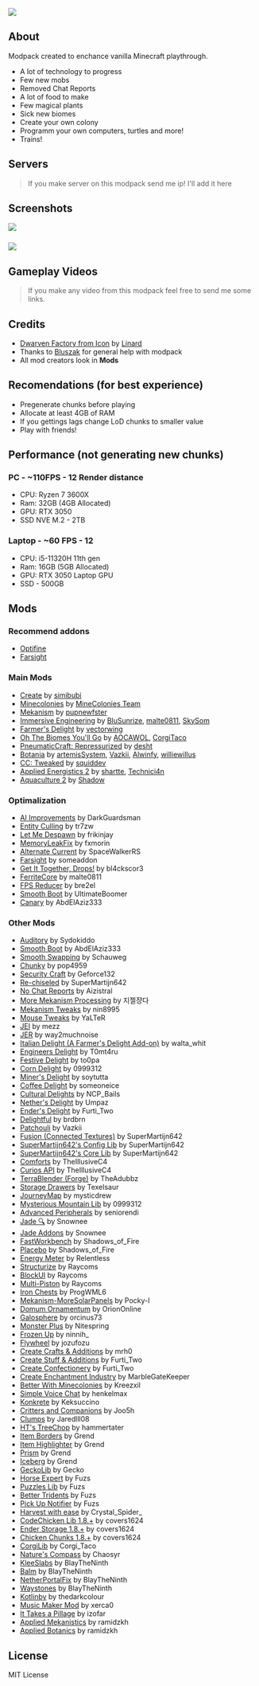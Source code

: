 ![](https://i.imgur.com/ZJVe1Zd.png)

## About
Modpack created to enchance vanilla Minecraft playthrough.

- A lot of technology to progress
- Few new mobs
- Removed Chat Reports
- A lot of food to make
- Few magical plants
- Sick new biomes
- Create your own colony
- Programm your own computers, turtles and more!
- Trains!

## Servers
> If you make server on this modpack send me ip! I'll add it here

## Screenshots
![](https://i.imgur.com/lhMSFrd.png)
### 
![](https://i.imgur.com/i1w4Hca.png)

## Gameplay Videos
> If you make any video from this modpack feel free to send me some links.

## Credits
- [Dwarven Factory from Icon](https://www.youtube.com/watch?v=Q5gMM1FxVTc) by [Linard](https://www.youtube.com/@Linardminecraft)
- Thanks to [Bluszak](https://modrinth.com/user/Bluszak) for general help with modpack
- All mod creators look in **Mods**

## Recomendations (for best experience)
- Pregenerate chunks before playing
- Allocate at least 4GB of RAM
- If you gettings lags change LoD chunks to smaller value
- Play with friends!


## Performance (not generating new chunks)

### PC - ~110FPS - 12 Render distance
- CPU: Ryzen 7 3600X
- Ram: 32GB (4GB Allocated)
- GPU: RTX 3050
- SSD NVE M.2 - 2TB


### Laptop - ~60 FPS - 12
- CPU: i5-11320H 11th gen
- Ram: 16GB (5GB Allocated)
- GPU: RTX 3050 Laptop GPU
- SSD - 500GB

## Mods
### Recommend addons
- [Optifine](https://optifine.net/adloadx?f=OptiFine_1.19.2_HD_U_I2.jar)
- [Farsight](https://www.curseforge.com/minecraft/mc-mods/dynamic-view)
### Main Mods
- [Create](https://modrinth.com/mod/create) by [simibubi](https://modrinth.com/user/simibubi)
- [Minecolonies](https://github.com/ldtteam/MineColonies) by [MineColonies Team](https://minecolonies.com/team)
- [Mekanism](https://modrinth.com/mod/mekanism) by [pupnewfster](https://modrinth.com/user/pupnewfster)
- [Immersive Engineering](https://modrinth.com/mod/immersiveengineering) by [BluSunrize](https://modrinth.com/user/BluSunrize), [malte0811](https://modrinth.com/user/malte0811), [SkySom](https://modrinth.com/user/SkySom)
- [Farmer's Delight](https://modrinth.com/mod/farmers-delight) by [vectorwing](https://modrinth.com/user/vectorwing)
- [Oh The Biomes You'll Go](https://modrinth.com/mod/biomesyougo) by [AOCAWOL](https://modrinth.com/user/AOCAWOL), [CorgiTaco](https://modrinth.com/user/CorgiTaco)
- [PneumaticCraft: Repressurized](https://modrinth.com/mod/pneumaticcraft-repressurized) by [desht](https://modrinth.com/user/desht)
- [Botania](https://modrinth.com/mod/botania) by [artemisSystem](https://modrinth.com/user/artemisSystem), [Vazkii](https://modrinth.com/user/Vazkii), [Alwinfy](https://modrinth.com/user/Alwinfy), [williewillus](https://modrinth.com/user/williewillus)
- [CC: Tweaked](https://modrinth.com/mod/cc-tweaked) by [squiddev](https://modrinth.com/user/squiddev)
- [Applied Energistics 2](https://modrinth.com/mod/ae2) by [shartte](https://modrinth.com/user/shartte), [Technici4n](https://modrinth.com/user/Technici4n)
- [Aquaculture 2](https://www.curseforge.com/minecraft/mc-mods/aquaculture) by [Shadow](https://legacy.curseforge.com/members/Shadow/projects)
### Optimalization
- [AI Improvements](https://www.curseforge.com/minecraft/mc-mods/ai-improvements) by DarkGuardsman
- [Entity Culling](https://modrinth.com/mod/entityculling) by tr7zw
- [Let Me Despawn](https://modrinth.com/plugin/lmd) by frikinjay
- [MemoryLeakFix](https://modrinth.com/mod/memoryleakfix) by fxmorin
- [Alternate Current](https://modrinth.com/mod/alternate-current) by SpaceWalkerRS
- [Farsight](https://www.curseforge.com/minecraft/mc-mods/farsight) by someaddon
- [Get It Together, Drops!](https://www.curseforge.com/minecraft/mc-mods/get-it-together-drops) by bl4ckscor3
- [FerriteCore](https://www.curseforge.com/minecraft/mc-mods/ferritecore) by malte0811
- [FPS Reducer](https://legacy.curseforge.com/minecraft/mc-mods/fps-reducer) by 
bre2el
- [Smooth Boot](https://www.curseforge.com/minecraft/mc-mods/smooth-boot-forge) by UltimateBoomer
- [Canary](https://www.curseforge.com/minecraft/mc-mods/canary) by AbdElAziz333
### Other Mods
- [Auditory](https://modrinth.com/mod/auditory) by Sydokiddo
- [Smooth Boot](https://modrinth.com/mod/smooth-boot-reloaded) by AbdElAziz333
- [Smooth Swapping](https://modrinth.com/mod/smooth-swapping) by Schauweg
- [Chunky](https://modrinth.com/plugin/chunky) by pop4959
- [Security Craft](https://modrinth.com/mod/security-craft) by Geforce132
- [Re-chiseled](https://modrinth.com/mod/rechiseled) by SuperMartijn642
- [No Chat Reports](https://modrinth.com/mod/no-chat-reports) by Aizistral
- [More Mekanism Processing](https://www.curseforge.com/minecraft/mc-mods/more-mekanism-processing) by 지젤쟝다
- [Mekanism Tweaks](https://modrinth.com/mod/mekanism-tweaks) by nin8995
- [Mouse Tweaks](https://modrinth.com/mod/mouse-tweaks) by YaLTeR
- [JEI](https://modrinth.com/mod/jei) by mezz
- [JER](https://modrinth.com/mod/just-enough-resources-jer) by way2muchnoise
- [Italian Delight (A Farmer's Delight Add-on)](https://www.curseforge.com/minecraft/mc-mods/italian-delights-add-on-for-farmers-delight) by walta_whit
- [Engineers Delight](https://modrinth.com/mod/engineers-delight) by T0mt4ru
- [Festive Delight](https://modrinth.com/mod/festive-delight) by to0pa
- [Corn Delight](https://modrinth.com/mod/corn-delight) by 0999312
- [Miner's Delight](https://modrinth.com/mod/miners-delight) by soytutta
- [Coffee Delight](https://www.curseforge.com/minecraft/mc-mods/coffee-delight) by someoneice
- [Cultural Delights](https://www.curseforge.com/minecraft/mc-mods/cultural-delights) by NCP_Bails
- [Nether's Delight](https://modrinth.com/mod/nethers-delight) by Umpaz
- [Ender's Delight](https://www.curseforge.com/minecraft/mc-mods/enders-delight) by Furti_Two
- [Delightful](https://modrinth.com/mod/delightful) by brdbrn
- [Patchouli](https://modrinth.com/mod/patchouli) by Vazkii
- [Fusion (Connected Textures)](https://modrinth.com/mod/fusion-connected-textures) by SuperMartijn642
- [SuperMartijn642's Config Lib](https://modrinth.com/mod/supermartijn642s-config-lib) by SuperMartijn642
- [SuperMartijn642's Core Lib](https://modrinth.com/mod/supermartijn642s-core-lib) by SuperMartijn642
- [Comforts](https://modrinth.com/mod/comforts) by TheIllusiveC4
- [Curios API](https://modrinth.com/mod/curios) by TheIllusiveC4
- [TerraBlender (Forge)](https://modrinth.com/mod/terrablender) by TheAdubbz
- [Storage Drawers](https://www.curseforge.com/minecraft/mc-mods/storage-drawers) by Texelsaur
- [JourneyMap](https://modrinth.com/mod/journeymap) by mysticdrew
- [Mysterious Mountain Lib](https://modrinth.com/mod/mmlib) by 0999312
- [Advanced Peripherals](https://modrinth.com/mod/advancedperipherals) by seniorendi
- [Jade 🔍](https://modrinth.com/mod/jade) by Snownee
- [Jade Addons](https://modrinth.com/mod/jade-addons-forge) by Snownee
- [FastWorkbench](https://www.curseforge.com/minecraft/mc-mods/fastworkbench) by Shadows_of_Fire
- [Placebo](https://www.curseforge.com/minecraft/mc-mods/placebo) by Shadows_of_Fire
- [Energy Meter](https://modrinth.com/mod/energymeter) by Relentless
- [Structurize](https://www.curseforge.com/minecraft/mc-mods/structurize) by Raycoms
- [BlockUI](https://www.curseforge.com/minecraft/mc-mods/blockui) by Raycoms
- [Multi-Piston](https://www.curseforge.com/minecraft/mc-mods/multi-piston) by Raycoms
- [Iron Chests](https://www.curseforge.com/minecraft/mc-mods/iron-chests) by ProgWML6
- [Mekanism-MoreSolarPanels](https://modrinth.com/mod/mekanism-moresolarpanels) by Pocky-I
- [Domum Ornamentum](https://www.curseforge.com/minecraft/mc-mods/domum-ornamentum) by OrionOnline
- [Galosphere](https://modrinth.com/mod/galosphere) by orcinus73
- [Monster Plus](https://www.curseforge.com/minecraft/mc-mods/monster-plus) by Nitespring
- [Frozen Up](https://www.curseforge.com/minecraft/mc-mods/frozen-up) by ninnih_
- [Flywheel](https://modrinth.com/mod/flywheel) by jozufozu
- [Create Crafts & Additions](https://modrinth.com/mod/createaddition) by mrh0
- [Create Stuff & Additions](https://www.curseforge.com/minecraft/mc-mods/create-stuff-additions) by Furti_Two
- [Create Confectionery](https://www.curseforge.com/minecraft/mc-mods/create-confectionery) by Furti_Two
- [Create Enchantment Industry](https://modrinth.com/mod/create-enchantment-industry) by MarbleGateKeeper
- [Better With Minecolonies](https://modrinth.com/mod/better-with-minecolonies) by Kreezxil
- [Simple Voice Chat](https://modrinth.com/plugin/simple-voice-chat) by henkelmax
- [Konkrete](https://modrinth.com/mod/konkrete) by Keksuccino
- [Critters and Companions](https://modrinth.com/mod/critters-and-companions) by Joo5h
- [Clumps](https://modrinth.com/mod/clumps) by Jaredlll08
- [HT's TreeChop](https://modrinth.com/mod/treechop) by hammertater
- [Item Borders](https://modrinth.com/mod/item-borders) by Grend
- [Item Highlighter](https://modrinth.com/mod/item-highlighter) by Grend
- [Prism](https://modrinth.com/mod/prism-lib) by Grend
- [Iceberg](https://modrinth.com/mod/iceberg) by Grend
- [GeckoLib](https://modrinth.com/mod/geckolib) by Gecko
- [Horse Expert](https://modrinth.com/mod/horse-expert) by Fuzs
- [Puzzles Lib](https://modrinth.com/mod/puzzles-lib) by Fuzs
- [Better Tridents](https://modrinth.com/mod/better-tridents) by Fuzs
- [Pick Up Notifier](https://modrinth.com/mod/pick-up-notifier) by Fuzs
- [Harvest with ease](https://www.curseforge.com/minecraft/mc-mods/harvest-with-ease) by Crystal_Spider_
- [CodeChicken Lib 1.8.+](https://www.curseforge.com/minecraft/mc-mods/codechicken-lib-1-8) by covers1624
- [Ender Storage 1.8.+](https://www.curseforge.com/minecraft/mc-mods/ender-storage-1-8) by covers1624
- [Chicken Chunks 1.8.+](https://www.curseforge.com/minecraft/mc-mods/chicken-chunks-1-8) by covers1624
- [CorgiLib](https://modrinth.com/mod/corgilib) by Corgi_Taco
- [Nature's Compass](https://www.curseforge.com/minecraft/mc-mods/natures-compass) by Chaosyr
- [KleeSlabs](https://modrinth.com/mod/kleeslabs) by BlayTheNinth
- [Balm](https://modrinth.com/mod/balm) by BlayTheNinth
- [NetherPortalFix](https://modrinth.com/mod/netherportalfix) by BlayTheNinth
- [Waystones](https://modrinth.com/mod/waystones) by BlayTheNinth
- [Kotlinby](https://www.curseforge.com/minecraft/mc-mods/kotlin-for-forge) by thedarkcolour
- [Music Maker Mod](https://www.curseforge.com/minecraft/mc-mods/music-maker-mod) by xerca0
- [It Takes a Pillage](https://www.curseforge.com/minecraft/mc-mods/it-takes-a-pillage) by izofar
- [Applied Mekanistics](https://modrinth.com/mod/applied-mekanistics) by ramidzkh
- [Applied Botanics](https://modrinth.com/mod/applied-botanics) by ramidzkh

## License

MIT License
